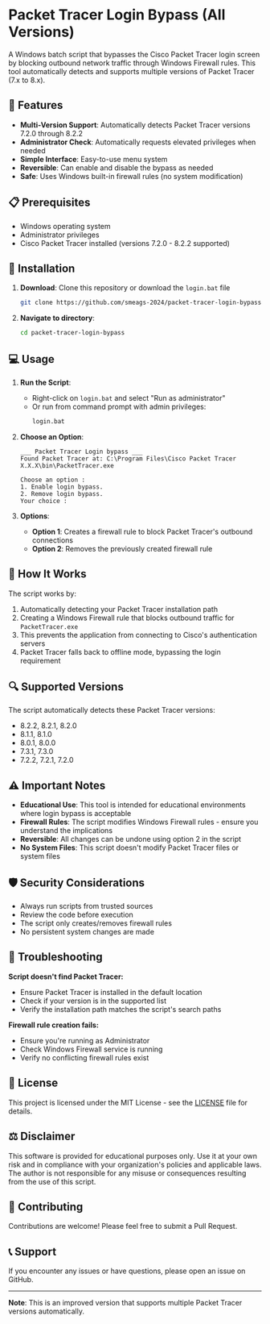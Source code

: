 # Packet Tracer Login Bypass (All Versions)

A Windows batch script that bypasses the Cisco Packet Tracer login screen by blocking outbound network traffic through Windows Firewall rules. This tool automatically detects and supports multiple versions of Packet Tracer (7.x to 8.x).

## 🚀 Features

- **Multi-Version Support**: Automatically detects Packet Tracer versions 7.2.0 through 8.2.2
- **Administrator Check**: Automatically requests elevated privileges when needed
- **Simple Interface**: Easy-to-use menu system
- **Reversible**: Can enable and disable the bypass as needed
- **Safe**: Uses Windows built-in firewall rules (no system modification)

## 📋 Prerequisites

- Windows operating system
- Administrator privileges
- Cisco Packet Tracer installed (versions 7.2.0 - 8.2.2 supported)

## 🔧 Installation

1. **Download**: Clone this repository or download the `login.bat` file
   ```bash
   git clone https://github.com/smeags-2024/packet-tracer-login-bypass.git
   ```

2. **Navigate to directory**:
   ```bash
   cd packet-tracer-login-bypass
   ```

## 💻 Usage

1. **Run the Script**:
   - Right-click on `login.bat` and select "Run as administrator"
   - Or run from command prompt with admin privileges:
     ```cmd
     login.bat
     ```

2. **Choose an Option**:
   ```
   ___ Packet Tracer Login bypass ___
   Found Packet Tracer at: C:\Program Files\Cisco Packet Tracer X.X.X\bin\PacketTracer.exe
   
   Choose an option :
   1. Enable login bypass.
   2. Remove login bypass.
   Your choice : 
   ```

3. **Options**:
   - **Option 1**: Creates a firewall rule to block Packet Tracer's outbound connections
   - **Option 2**: Removes the previously created firewall rule

## 🎯 How It Works

The script works by:
1. Automatically detecting your Packet Tracer installation path
2. Creating a Windows Firewall rule that blocks outbound traffic for `PacketTracer.exe`
3. This prevents the application from connecting to Cisco's authentication servers
4. Packet Tracer falls back to offline mode, bypassing the login requirement

## 🔍 Supported Versions

The script automatically detects these Packet Tracer versions:
- 8.2.2, 8.2.1, 8.2.0
- 8.1.1, 8.1.0
- 8.0.1, 8.0.0  
- 7.3.1, 7.3.0
- 7.2.2, 7.2.1, 7.2.0

## ⚠️ Important Notes

- **Educational Use**: This tool is intended for educational environments where login bypass is acceptable
- **Firewall Rules**: The script modifies Windows Firewall rules - ensure you understand the implications
- **Reversible**: All changes can be undone using option 2 in the script
- **No System Files**: This script doesn't modify Packet Tracer files or system files

## 🛡️ Security Considerations

- Always run scripts from trusted sources
- Review the code before execution
- The script only creates/removes firewall rules
- No persistent system changes are made

## 🐛 Troubleshooting

**Script doesn't find Packet Tracer:**
- Ensure Packet Tracer is installed in the default location
- Check if your version is in the supported list
- Verify the installation path matches the script's search paths

**Firewall rule creation fails:**
- Ensure you're running as Administrator
- Check Windows Firewall service is running
- Verify no conflicting firewall rules exist

## 📝 License

This project is licensed under the MIT License - see the [LICENSE](LICENSE) file for details.

## ⚖️ Disclaimer

This software is provided for educational purposes only. Use it at your own risk and in compliance with your organization's policies and applicable laws. The author is not responsible for any misuse or consequences resulting from the use of this script.

## 🤝 Contributing

Contributions are welcome! Please feel free to submit a Pull Request.

## 📞 Support

If you encounter any issues or have questions, please open an issue on GitHub.

---

**Note**: This is an improved version that supports multiple Packet Tracer versions automatically.
